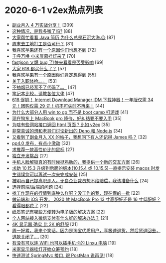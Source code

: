 # 2020-6-1 v2ex热点列表

+ [副业月入 4 万实战分享！](https://www.v2ex.com/t/677413#reply209) [209]
+ [这种情况，是我多嘴了吗?](https://www.v2ex.com/t/677444#reply88) [88]
+ [大家帮忙看看 Java 简历,为什么总是石沉大海.😥](https://www.v2ex.com/t/677502#reply87) [87]
+ [周末去工地打工是否可行？](https://www.v2ex.com/t/677351#reply81) [81]
+ [我喜欢苹果还有一个原因你们也想不到](https://www.v2ex.com/t/677385#reply72) [72]
+ [千呼万唤 小米屏幕挂灯来了](https://www.v2ex.com/t/677449#reply70) [70]
+ [fastjson 又爆 bug 了!快来看看是否受影响](https://www.v2ex.com/t/677367#reply69) [69]
+ [大家 618 都买什么了？](https://www.v2ex.com/t/677471#reply57) [57]
+ [我喜欢苹果有一个原因你们肯定想得到](https://www.v2ex.com/t/677485#reply55) [55]
+ [关于入职体检。。。](https://www.v2ex.com/t/677360#reply53) [53]
+ [不抽烟已经写不了代码了。。](https://www.v2ex.com/t/677429#reply47) [47]
+ [笔记本比较，请教各位大佬](https://www.v2ex.com/t/677450#reply47) [47]
+ [618 促销！ Internet Download Manager IDM 下载神器！一年版仅需 34 元！团购仅需 29 元！机不可失时不再来！](https://www.v2ex.com/t/677352#reply44) [44]
+ [为什么大部分人用 win to go 而不是 boot camp 打游戏](https://www.v2ex.com/t/677350#reply41) [41]
+ [现在狗东上 MacBook pro 降价，好纠结要不要入手](https://www.v2ex.com/t/677378#reply35) [35]
+ [为啥有些网站接口返回 html 页面？比如 v2ex](https://www.v2ex.com/t/677358#reply35) [35]
+ [非常真诚的想和老哥们讨论新出的 Deno 和 Node.js](https://www.v2ex.com/t/677421#reply34) [34]
+ [又看到了副业月入 XX 的帖子，我想问下有人还记得 James 吗？](https://www.v2ex.com/t/677573#reply32) [32]
+ [pp4.0 发布，有点小激动](https://www.v2ex.com/t/677374#reply32) [32]
+ [求推荐一款高性价比的鼠标](https://www.v2ex.com/t/677483#reply27) [27]
+ [独立开发挑战](https://www.v2ex.com/t/677514#reply27) [27]
+ [手机人脸解锁真的有时候挺鸡肋的，我提供一个新的交互方案](https://www.v2ex.com/t/677437#reply26) [26]
+ [求助 10.15.3 升级到后面的版本(10.15.4 或 10.15.5)一直提示安装 macos 时发生错误您可以再试一次来完成安装](https://www.v2ex.com/t/677379#reply25) [25]
+ [被明示自己提离职走人，无良企业裁员想不给赔偿，我该准备什么](https://www.v2ex.com/t/677407#reply24) [24]
+ [选择前端/后端的问题](https://www.v2ex.com/t/677564#reply24) [24]
+ [找工作现在的行情到底肿么样呀？没工作的我，现在慌的一批](https://www.v2ex.com/t/677397#reply22) [22]
+ [做前端和 iOS 开发， 2020 款 MacBook Pro 13 寸高配好还是 16 寸低配好？看得眼都花了](https://www.v2ex.com/t/677435#reply22) [22]
+ [纸质笔记有哪些方便转为电子版的解决方案](https://www.v2ex.com/t/677373#reply22) [22]
+ [个人网站接入微信支付有什么好的解决办法？](https://www.v2ex.com/t/677526#reply21) [21]
+ [4K 显示器 确实 比 2K 的舒服](https://www.v2ex.com/t/677587#reply21) [21]
+ [周一好累，我来个笑话，因为是淘宝优质用户，享极速退货，然后货退回去，退款关闭了....](https://www.v2ex.com/t/677566#reply20) [20]
+ [有没有可以连 WiFi 也可以插手机卡的 Linxu 电脑](https://www.v2ex.com/t/677524#reply19) [19]
+ [米家显示器挂灯开始众筹预约](https://www.v2ex.com/t/677469#reply18) [18]
+ [快速测试 SpringMvc 接口, 跟 PostMan 说再见!](https://www.v2ex.com/t/677494#reply18) [18]
